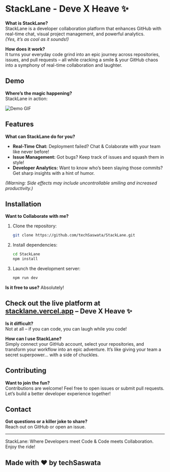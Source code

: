 # StackLane - Deve X Heave ✨

**What is StackLane?**  
StackLane is a developer collaboration platform that enhances GitHub with real-time chat, visual project management, and powerful analytics.  
*(Yes, it’s as cool as it sounds!)*

**How does it work?**  
It turns your everyday code grind into an epic journey across repositories, issues, and pull requests – all while cracking a smile & your GitHub chaos into a symphony of real-time collaboration and laughter.

## Demo
**Where’s the magic happening?**  
StackLane in action:

![Demo GIF](path/to/demo.gif)

## Features
**What can StackLane do for you?**  
- **Real-Time Chat:** Deployment failed? Chat & Colaborate with your team like never before!  
- **Issue Management:** Got bugs? Keep track of issues and squash them in style!  
- **Developer Analytics:** Want to know who’s been slaying those commits? Get sharp insights with a hint of humor.

*(Warning: Side effects may include uncontrollable smiling and increased productivity.)*

## Installation
**Want to Collaborate with me?**  
1. Clone the repository:  
   ```bash
   git clone https://github.com/techSaswata/StackLane.git
   ```
2. Install dependencies:  
   ```bash
   cd StackLane
   npm install
   ```
3. Launch the development server:  
   ```bash
   npm run dev
   ```

**Is it free to use?**
Absolutely!

<!-- Modified hosted website link -->
<h2>Check out the live platform at <a href="https://stacklane.vercel.app">stacklane.vercel.app</a> – Deve X Heave ✨ </h2> 

**Is it difficult?**  
Not at all – if you can code, you can laugh while you code!

**How can I use StackLane?**  
Simply connect your GitHub account, select your repositories, and transform your workflow into an epic adventure. It’s like giving your team a secret superpower... with a side of chuckles.

## Contributing
**Want to join the fun?**  
Contributions are welcome! Feel free to open issues or submit pull requests. Let’s build a better developer experience together!

## Contact
**Got questions or a killer joke to share?**  
Reach out on GitHub or open an issue.

---

StackLane: Where Developers meet Code & Code meets Collaboration. Enjoy the ride!

## Made with ❤️ by techSaswata